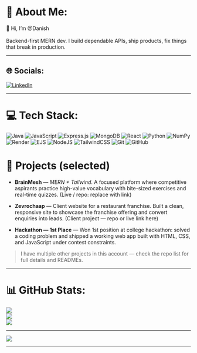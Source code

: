 # 💫 About Me:
👋 Hi, I’m @Danish<br><br>Backend-first MERN dev. I build dependable APIs, ship products, fix things that break in production.

---

## 🌐 Socials:
[![LinkedIn](https://img.shields.io/badge/LinkedIn-%230077B5.svg?logo=linkedin&logoColor=white)](https://www.linkedin.com/in/danish-web)

---

# 💻 Tech Stack:
![Java](https://img.shields.io/badge/java-%23ED8B00.svg?style=for-the-badge&logo=openjdk&logoColor=white) ![JavaScript](https://img.shields.io/badge/javascript-%23323330.svg?style=for-the-badge&logo=javascript&logoColor=%23F7DF1E) ![Express.js](https://img.shields.io/badge/express.js-%23404d59.svg?style=for-the-badge&logo=express&logoColor=%2361DAFB) ![MongoDB](https://img.shields.io/badge/MongoDB-%234ea94b.svg?style=for-the-badge&logo=mongodb&logoColor=white) ![React](https://img.shields.io/badge/react-%2320232a.svg?style=for-the-badge&logo=react&logoColor=%2361DAFB) ![Python](https://img.shields.io/badge/python-3670A0?style=for-the-badge&logo=python&logoColor=ffdd54) ![NumPy](https://img.shields.io/badge/numpy-%23013243.svg?style=for-the-badge&logo=numpy&logoColor=white) ![Render](https://img.shields.io/badge/Render-%46E3B7.svg?style=for-the-badge&logo=render&logoColor=white) ![EJS](https://img.shields.io/badge/ejs-%23B4CA65.svg?style=for-the-badge&logo=ejs&logoColor=black) ![NodeJS](https://img.shields.io/badge/node.js-6DA55F?style=for-the-badge&logo=node.js&logoColor=white) ![TailwindCSS](https://img.shields.io/badge/tailwindcss-%2338B2AC.svg?style=for-the-badge&logo=tailwind-css&logoColor=white) ![Git](https://img.shields.io/badge/git-%23F05033.svg?style=for-the-badge&logo=git&logoColor=white) ![GitHub](https://img.shields.io/badge/github-%23121011.svg?style=for-the-badge&logo=github&logoColor=white)

# 📂 Projects (selected)

- **BrainMesh** — _MERN + Tailwind_. A focused platform where competitive aspirants practice high-value vocabulary with bite-sized exercises and real-time quizzes. (Live / repo: replace with link)

- **Zevrochaap** — Client website for a restaurant franchise. Built a clean, responsive site to showcase the franchise offering and convert enquiries into leads. (Client project — repo or live link here)

- **Hackathon — 1st Place** — Won 1st position at college hackathon: solved a coding problem and shipped a working web app built with HTML, CSS, and JavaScript under contest constraints.

> I have multiple other projects in this account — check the repo list for full details and READMEs.

---

# 📊 GitHub Stats:
![](https://github-readme-stats.vercel.app/api?username=DanishChaudhary&theme=dark&hide_border=false&include_all_commits=false&count_private=false)<br/>
![](https://nirzak-streak-stats.vercel.app/?user=DanishChaudhary&theme=dark&hide_border=false)<br/>
![](https://github-readme-stats.vercel.app/api/top-langs/?username=DanishChaudhary&theme=dark&hide_border=false&include_all_commits=false&count_private=false&layout=compact)

---
[![](https://visitcount.itsvg.in/api?id=DanishChaudhary&icon=0&color=0)](https://visitcount.itsvg.in)

---
